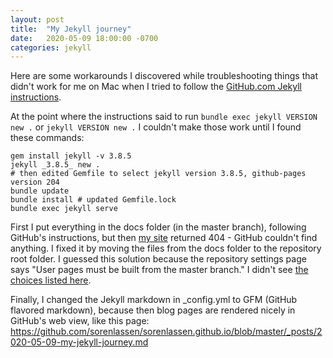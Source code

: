 ```yaml
---
layout: post
title:  "My Jekyll journey"
date:   2020-05-09 18:00:00 -0700
categories: jekyll
---
```

Here are some workarounds I discovered while troubleshooting things that didn't work for me on Mac when I tried to follow the [GitHub.com Jekyll instructions][github-jekyll-instructions].

At the point where the instructions said to run `bundle exec jekyll VERSION new .` or `jekyll VERSION new .` I couldn't make those work until I found these commands:
```shell
gem install jekyll -v 3.8.5
jekyll _3.8.5_ new .
# then edited Gemfile to select jekyll version 3.8.5, github-pages version 204
bundle update
bundle install # updated Gemfile.lock
bundle exec jekyll serve
```

First I put everything in the docs folder (in the master branch), following GitHub's instructions, but then [my site][my-site] returned 404 - GitHub couldn't find anything. I fixed it by moving the files from the docs folder to the repository root folder. I guessed this solution because the repository settings page says "User pages must be built from the master branch." I didn't see [the choices listed here][github-pages-choosing-a-publishing-source].

Finally, I changed the Jekyll markdown in \_config.yml to GFM (GitHub flavored markdown), because then blog pages are rendered nicely in GitHub's web view, like this page: https://github.com/sorenlassen/sorenlassen.github.io/blob/master/_posts/2020-05-09-my-jekyll-journey.md

[github-jekyll-instructions]: https://help.github.com/en/github/working-with-github-pages/setting-up-a-github-pages-site-with-jekyll
[github-pages-choosing-a-publishing-source]: https://help.github.com/en/github/working-with-github-pages/configuring-a-publishing-source-for-your-github-pages-site#choosing-a-publishing-source
[my-site]: https://sorenlassen.github.io/
